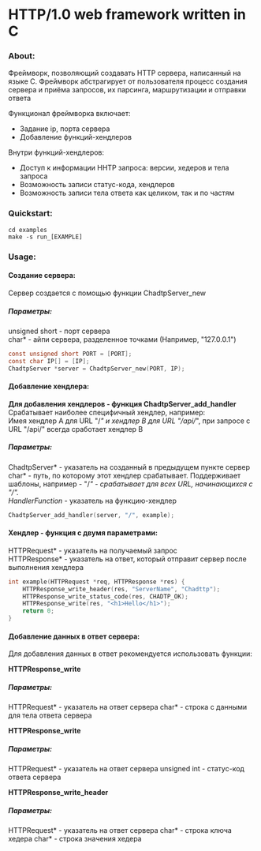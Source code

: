 # HTTP/1.0 web framework written in C

### About:
Фреймворк, позволяющий создавать HTTP сервера, написанный на языке С.
Фреймворк абстрагирует от пользователя процесс создания сервера и приёма запросов, их парсинга, маршрутизации и отправки ответа

Функционал фреймворка включает: 
- Задание ip, порта сервера
- Добавление функций-хендлеров

Внутри функций-хендлеров: 
- Доступ к информации HHTP запроса: версии, хедеров и тела запроса
- Возможность записи статус-кода, хендлеров
- Возможность записи тела ответа как целиком, так и по частям

### Quickstart:

```shell
cd examples
make -s run_[EXAMPLE]
```

### Usage:

#### Создание сервера:
Сервер создается с помощью функции ChadtpServer_new

##### Параметры:
unsigned short - порт сервера  
char* - айпи сервера, разделенное точками (Например, "127.0.0.1")  
```c
const unsigned short PORT = [PORT];
const char IP[] = [IP];
ChadtpServer *server = ChadtpServer_new(PORT, IP);
```

#### Добавление хендлера:
**Для добавления хендлеров - функция ChadtpServer_add_handler**  
Срабатывает наиболее специфичный хендлер, например:  
Имея хендлер А для URL "/*" и хендлер B для URL "/api/*", при запросе с URL "/api/" всегда сработает хендлер B

##### Параметры:
ChadtpServer* - указатель на созданный в предыдущем пункте сервер
char* - путь, по которому этот хендлер срабатывает. 
Поддерживает шаблоны, например - "/*" - срабатывает для всех URL, начинающихся с "/".  
HandlerFunction* - указатель на функцию-хендлер  
```c
ChadtpServer_add_handler(server, "/", example);
```

#### Хендлер - функция с двумя параметрами:
HTTPRequest* - указатель на получаемый запрос  
HTTPResponse* - указатель на ответ, который отправит сервер после выполнения хендлера  
```c
int example(HTTPRequest *req, HTTPResponse *res) {
    HTTPResponse_write_header(res, "ServerName", "Chadttp");
    HTTPResponse_write_status_code(res, CHADTP_OK);
    HTTPResponse_write(res, "<h1>Hello</h1>");
    return 0;
}
```

#### Добавление данных в ответ сервера:
Для добавления данных в ответ рекомендуется использовать функции:

**HTTPResponse_write**
##### Параметры:
HTTPRequest* - указатель на ответ сервера
char* - строка с данными для тела ответа сервера

**HTTPResponse_write**
##### Параметры:
HTTPRequest* - указатель на ответ сервера
unsigned int - статус-код ответа сервера

**HTTPResponse_write_header**
##### Параметры:
HTTPRequest* - указатель на ответ сервера
char* - строка ключа хедера
char* - строка значения хедера
